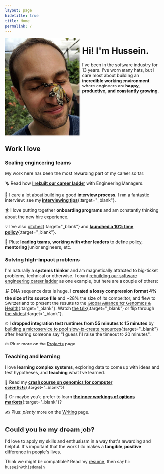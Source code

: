 ```yaml
---
layout: page
hidetitle: true
title: Home
permalink: /
---
```


<img style="float:left; padding-right:10px" src="images/butterfly_face.jpg" width="240">

# Hi! I'm Hussein.

I've been in the software industry for 13 years. I've worn many hats, but I care most about building an **incredible working environment** where engineers are **happy, productive, and constantly growing**.

<div style="clear:left"></div>

## Work I love

### Scaling engineering teams

My work here has been the most rewarding part of my career so far:

🪜 Read how [**I rebuilt our career ladder**](/levels) with Engineering Managers.

🧠 I care a lot about building a good **interview process**. I run a fantastic interview: see my [**interviewing tips**](https://docs.google.com/document/d/1qNeXN_E_na_KXsZMaXRfYQcoT-0w59yjdmN1B7Tst68/edit#){:target="_blank"}.

🏄 I love putting together **onboarding programs** and am constantly thinking about the new hire experience.

💡 I've also [pitched](https://docs.google.com/presentation/d/1dgl6OwC9FHX-6oT9Z1JCmPglDmW9umv0/edit?usp=sharing&ouid=114804907504664516654&rtpof=true&sd=true){:target="_blank"} and [**launched a 10% time policy**](https://docs.google.com/document/d/1z81KCX6tuKLnSct5oFamhEvcFCJIPGOL/edit?usp=sharing&ouid=114804907504664516654&rtpof=true&sd=true){:target="_blank"}.

🌟 Plus: **leading teams**, **working with other leaders** to define policy, **mentoring** junior engineers, etc.

### Solving high-impact problems

I'm naturally a **systems thinker** and am magnetically attracted to big-ticket problems, technical or otherwise. I count [rebuilding our software engineering career ladder](/levels) as one example, but here are a couple of others:

🗜 DNA sequence data is huge. I **created a lossy compression format 4% the size of its source file** and ~28% the size of its competitor, and flew to Switzerland to present the results to the [Global Alliance for Genomics & Health](https://www.ga4gh.org/){:target="_blank"}. Watch [the talk](https://www.youtube.com/watch?v=TaqFBgaZHmE&t=13920s){:target="_blank"} or flip through [the slides](https://docs.google.com/presentation/d/1EAG3Mz_Rwszn1xzvLFlFDtZJKeTfTcqo/edit){:target="_blank"}.

⏱ I **dropped integration test runtimes from 55 minutes to 15 minutes** by [building a microservice to pool slow-to-create resources](https://github.com/broadinstitute/gpalloc){:target="_blank"} after hearing someone say "I guess I'll raise the timeout to 20 minutes".

⚙ Plus: more on the [Projects](/projects) page.

### Teaching and learning

I love **learning complex systems**, exploring data to come up with ideas and test hypotheses, and **teaching** what I've learned.

🧬 Read my [**crash course on genomics for computer scientists**](https://docs.google.com/document/d/1-C_BI4mx0Amjxac7G908Wtmfuc_N8O4_UqSDPiZu_bo/edit?usp=sharing){:target="_blank"}!

🚀 Or maybe you'd prefer to learn [**the inner workings of options markets**](https://helgridly.github.io/finstuff/understanding-NOPE/){:target="_blank"}?

✍ Plus: _plenty_ more on the [Writing](/writing) page.

## Could you be my dream job?

I'd love to apply my skills and enthusiasm in a way that's rewarding and helpful. It's important that the work I do makes a **tangible, positive** difference in people's lives.

Think we might be compatible? Read my [resume](/resume), then say hi: `hussein@thisdomain`
